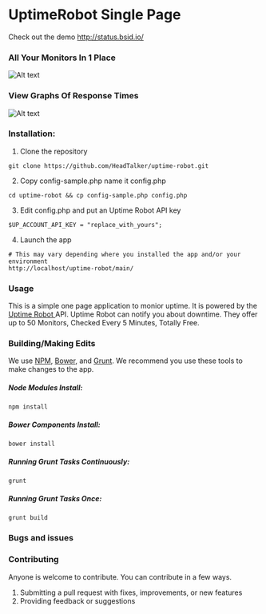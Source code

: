 <h1>UptimeRobot Single Page </h1>

Check out the demo <a href="http://status.bsid.io/">http://status.bsid.io/</a>


<h3>All Your Monitors In 1 Place</h3>

![Alt text](http://i.imgur.com/m98uKyX.png)

<h3>View Graphs Of Response Times</h3>

![Alt text](https://i.imgur.com/04YeVfe.png)

<h3>Installation:</h3>

1.  Clone the repository
  ```
  git clone https://github.com/HeadTalker/uptime-robot.git 
  ```

2.  Copy config-sample.php name it config.php

  ```
  cd uptime-robot && cp config-sample.php config.php
  ```

3.  Edit config.php and put an Uptime Robot API key

  ```
  $UP_ACCOUNT_API_KEY = "replace_with_yours";
  ```
4.  Launch the app

  ```
  # This may vary depending where you installed the app and/or your environment
  http://localhost/uptime-robot/main/
  ```

<h3>Usage</h3>

This is a simple one page application to monior uptime.  It is powered by the <a href="https://uptimerobot.com/">Uptime Robot </a> API.  Uptime Robot can notify you about downtime. They offer up to 50 Monitors, Checked Every 5 Minutes, Totally Free.


<h3>Building/Making Edits</h3>

We use <a href="https://www.npmjs.com/">NPM</a>, <a href="http://bower.io/">Bower</a>, and <a href="http://gruntjs.com/">Grunt</a>.  We recommend you use these tools to make changes to the app.

<h5>Node Modules Install:</h5>

```
npm install
```

<h5>Bower Components Install:</h5>

```
bower install
```

<h5>Running Grunt Tasks Continuously:</h5>

```
grunt
```
<h5>Running Grunt Tasks Once:</h5>

```
grunt build
```

<h3>Bugs and issues</h3>


<h3>Contributing</h3>

Anyone is welcome to contribute.   You can contribute in a few ways.

1.  Submitting a pull request with fixes, improvements, or new features
2.  Providing feedback or suggestions
